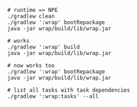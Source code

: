     # runtime => NPE
    ./gradlew clean
    ./gradlew ':wrap' bootRepackage
    java -jar wrap/build/lib/wrap.jar
    
    # works
    ./gradlew ':wrap' build
    java -jar wrap/build/lib/wrap.jar
    
    # now works too
    ./gradlew ':wrap' bootRepackage
    java -jar wrap/build/lib/wrap.jar

	# list all tasks with task dependencies
    ./gradlew ':wrap:tasks' --all
